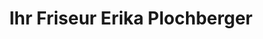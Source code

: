 ---
title: "Ihr Friseur Erika Plochberger"
url: /gefrees/ihr-friseur-erika-plochberger/
shop: Friseur
---